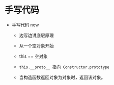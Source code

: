 # 手写代码

- 手写代码 new

  - 边写边讲底层原理
  - 从一个空对象开始
  - this == 空对象
  - `this.__proto__ `指向` Constructor.prototype`

  - 当构造函数返回对象为对象时，返回该对象。
